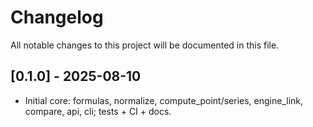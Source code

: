 # Changelog

All notable changes to this project will be documented in this file.

## [0.1.0] - 2025-08-10
- Initial core: formulas, normalize, compute_point/series, engine_link, compare, api, cli; tests + CI + docs.
